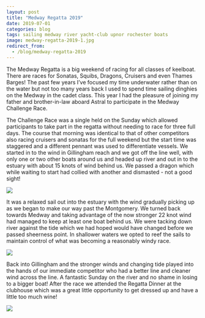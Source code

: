 ```yaml
---
layout: post
title: "Medway Regatta 2019"
date: 2019-07-01
categories: blog
tags: sailing medway river yacht-club upnor rochester boats
image: medway-regatta-2019-1.jpg
redirect_from:
  - /blog/medway-regatta-2019
---
```


The Medway Regatta is a big weekend of racing for all classes of keelboat. There are races for Sonatas, Squibs, Dragons, Cruisers and even Thames Barges! The past few years I’ve focused my time underwater rather than on the water but not too many years back I used to spend time sailing dinghies on the Medway in the cadet class. This year I had the pleasure of joining my father and brother-in-law aboard Astral to participate in the Medway Challenge Race.

The Challenge Race was a single held on the Sunday which allowed participants to take part in the regatta without needing to race for three full days. The course that morning was identical to that of other competitors also racing cruisers and sonatas for the full weekend but the start time was staggered and a different pennant was used to differentiate vessels. We started in to the wind in Gillingham reach and we got off the line well, with only one or two other boats around us and headed up river and out in to the estuary with about 15 knots of wind behind us. We passed a dragon which while waiting to start had collied with another and dismasted - not a good sight!

![][medway-regatta-2019-2]

It was a relaxed sail out into the estuary with the wind gradually picking up as we began to make our way past the Montgomery. We turned back towards Medway and taking advantage of the now stronger 22 knot wind had managed to keep at least one boat behind us. We were tacking down river against the tide which we had hoped would have changed before we passed sheerness point. In shallower waters we opted to reef the sails to maintain control of what was becoming a reasonably windy race.

![][medway-regatta-2019-3]

Back into Gillingham and the stronger winds and changing tide played into the hands of our immediate competitor who had a better line and cleaner wind across the line. A fantastic Sunday on the river and no shame in losing to a bigger boat! After the race we attended the Regatta Dinner at the clubhouse which was a great little opportunity to get dressed up and have a little too much wine!

![][medway-regatta-2019-4]

[medway-regatta-2019-1]: /assets/img/medway-regatta-2019-1.jpg
[medway-regatta-2019-2]: /assets/img/medway-regatta-2019-2.jpg
[medway-regatta-2019-3]: /assets/img/medway-regatta-2019-3.jpg
[medway-regatta-2019-4]: /assets/img/medway-regatta-2019-4.jpg
